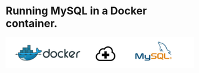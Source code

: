 # Running MySQL in a Docker container.
![Docker & MySQL banner](/images/docker-mysql-cloudplus-banner.png)
